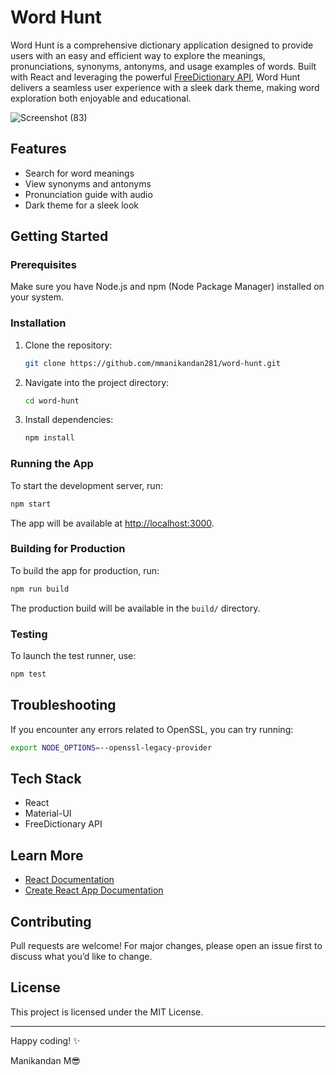 # Word Hunt

Word Hunt is a comprehensive dictionary application designed to provide users with an easy and efficient way to explore the meanings, pronunciations, synonyms, antonyms, and usage examples of words. Built with React and leveraging the powerful [FreeDictionary API](https://dictionaryapi.dev), Word Hunt delivers a seamless user experience with a sleek dark theme, making word exploration both enjoyable and educational.


![Screenshot (83)](https://github.com/user-attachments/assets/f96d54b3-f96d-445a-a942-e540fa08771c)




## Features

- Search for word meanings
- View synonyms and antonyms
- Pronunciation guide with audio
- Dark theme for a sleek look

## Getting Started

### Prerequisites

Make sure you have Node.js and npm (Node Package Manager) installed on your system.

### Installation

1. Clone the repository:
   ```bash
   git clone https://github.com/mmanikandan281/word-hunt.git
   ```
2. Navigate into the project directory:
   ```bash
   cd word-hunt
   ```
3. Install dependencies:
   ```bash
   npm install
   ```

### Running the App

To start the development server, run:

```bash
npm start
```

The app will be available at [http://localhost:3000](http://localhost:3000).

### Building for Production

To build the app for production, run:

```bash
npm run build
```

The production build will be available in the `build/` directory.

### Testing

To launch the test runner, use:

```bash
npm test
```

## Troubleshooting

If you encounter any errors related to OpenSSL, you can try running:

```bash
export NODE_OPTIONS=--openssl-legacy-provider
```

## Tech Stack

- React
- Material-UI
- FreeDictionary API

## Learn More

- [React Documentation](https://reactjs.org/)
- [Create React App Documentation](https://facebook.github.io/create-react-app/docs/getting-started)

## Contributing

Pull requests are welcome! For major changes, please open an issue first to discuss what you’d like to change.

## License

This project is licensed under the MIT License.

---

Happy coding! ✨

Manikandan M😎

